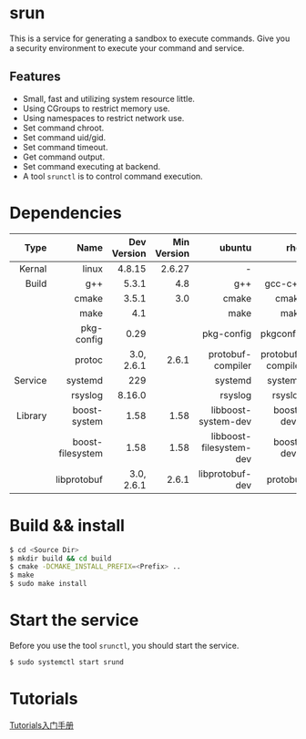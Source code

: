 # srun
This is a service for generating a sandbox to execute commands.
Give you a security environment to execute your command and service.

## Features

* Small, fast and utilizing system resource little.
* Using CGroups to restrict memory use.
* Using namespaces to restrict network use.
* Set command chroot.
* Set command uid/gid.
* Set command timeout.
* Get command output.
* Set command executing at backend.
* A tool `srunctl` is to control command execution.

# Dependencies

| Type    | Name             | Dev Version | Min Version | ubuntu                  | rhel             |
|--------:|-----------------:|------------:|------------:|------------------------:|-----------------:|
| Kernal  | linux            | 4.8.15      | 2.6.27      | -                       | -                |
| Build   | g++              | 5.3.1       | 4.8         | g++                     | gcc-c++          |
|         | cmake            | 3.5.1       | 3.0         | cmake                   | cmake            |
|         | make             | 4.1         |             | make                    | make             |
|         | pkg-config       | 0.29        |             | pkg-config              | pkgconfig        |
|         | protoc           | 3.0, 2.6.1  | 2.6.1       | protobuf-compiler       | protobuf-compiler|
| Service | systemd          | 229         |             | systemd                 | systemd          |
|         | rsyslog          | 8.16.0      |             | rsyslog                 | rsyslog          |
| Library | boost-system     | 1.58        | 1.58        | libboost-system-dev     | boost-devel      |
|         | boost-filesystem | 1.58        | 1.58        | libboost-filesystem-dev | boost-devel      |
|         | libprotobuf      | 3.0, 2.6.1  | 2.6.1       | libprotobuf-dev         | protobuf         |

# Build && install

```sh
$ cd <Source Dir>
$ mkdir build && cd build
$ cmake -DCMAKE_INSTALL_PREFIX=<Prefix> ..
$ make
$ sudo make install
```

# Start the service

Before you use the tool `srunctl`, you should start the service.

```sh
$ sudo systemctl start srund
```

# Tutorials

[Tutorials入门手册](doc/tutorials.md)
